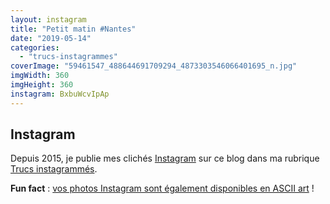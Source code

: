 ```yaml
---
layout: instagram
title: "Petit matin #Nantes"
date: "2019-05-14"
categories: 
  - "trucs-instagrammes"
coverImage: "59461547_488644691709294_4873303546066401695_n.jpg"
imgWidth: 360
imgHeight: 360
instagram: BxbuWcvIpAp
---
```


## Instagram

Depuis 2015, je publie mes clichés [Instagram](https://www.instagram.com/zemoko/) sur ce blog dans ma rubrique [Trucs instagrammés](/category/trucs-pris-en-photos/trucs-instagrammes/).

**Fun fact** : [vos photos Instagram sont également disponibles en ASCII art](/2016/01/le-saviez-tu-instagram-en-ascii-art/) !

